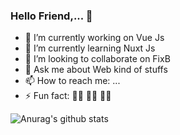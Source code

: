 ### Hello Friend,... 👋

- 🔭 I’m currently working on Vue Js
- 🌱 I’m currently learning Nuxt Js
- 👯 I’m looking to collaborate on FixB
- 💬 Ask me about Web kind of stuffs
- 📫 How to reach me: ...
- ⚡ Fun fact: 👨‍💻 👨‍💻 👨‍💻

![Anurag's github stats](https://github-readme-stats.vercel.app/api?username=thealoneprogrammer&count_private=true&show_icons=true&theme=dark)
